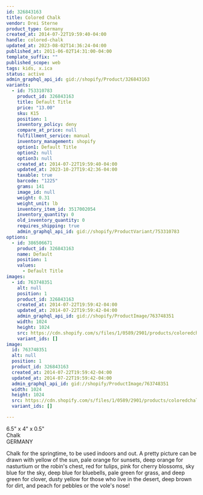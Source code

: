 ```yaml
---
id: 326843163
title: Colored Chalk
vendor: Drei Sterne
product_type: Germany
created_at: 2014-07-22T19:59:40-04:00
handle: colored-chalk
updated_at: 2023-08-02T14:36:24-04:00
published_at: 2011-06-02T14:31:00-04:00
template_suffix: ""
published_scope: web
tags: kids, x.ica
status: active
admin_graphql_api_id: gid://shopify/Product/326843163
variants:
  - id: 753310783
    product_id: 326843163
    title: Default Title
    price: "13.00"
    sku: K15
    position: 1
    inventory_policy: deny
    compare_at_price: null
    fulfillment_service: manual
    inventory_management: shopify
    option1: Default Title
    option2: null
    option3: null
    created_at: 2014-07-22T19:59:40-04:00
    updated_at: 2023-10-27T19:42:36-04:00
    taxable: true
    barcode: "1225"
    grams: 141
    image_id: null
    weight: 0.31
    weight_unit: lb
    inventory_item_id: 3517002054
    inventory_quantity: 0
    old_inventory_quantity: 0
    requires_shipping: true
    admin_graphql_api_id: gid://shopify/ProductVariant/753310783
options:
  - id: 386506671
    product_id: 326843163
    name: Default
    position: 1
    values:
      - Default Title
images:
  - id: 763748351
    alt: null
    position: 1
    product_id: 326843163
    created_at: 2014-07-22T19:59:42-04:00
    updated_at: 2014-07-22T19:59:42-04:00
    admin_graphql_api_id: gid://shopify/ProductImage/763748351
    width: 1024
    height: 1024
    src: https://cdn.shopify.com/s/files/1/0589/2901/products/coloredchalk_1.jpeg?v=1406073582
    variant_ids: []
image:
  id: 763748351
  alt: null
  position: 1
  product_id: 326843163
  created_at: 2014-07-22T19:59:42-04:00
  updated_at: 2014-07-22T19:59:42-04:00
  admin_graphql_api_id: gid://shopify/ProductImage/763748351
  width: 1024
  height: 1024
  src: https://cdn.shopify.com/s/files/1/0589/2901/products/coloredchalk_1.jpeg?v=1406073582
  variant_ids: []

---
```


6.5" x 4" x 0.5"  
Chalk  
GERMANY

Chalk for the springtime, to be used indoors and out. A pretty picture can be drawn with yellow of the sun, pale orange for sunsets, deep orange for nasturtium or the robin's chest, red for tulips, pink for cherry blossoms, sky blue for the sky, deep blue for bluebells, pale green for grass, and deep green for clover, dusty yellow for those who live in the desert, deep brown for dirt, and peach for pebbles or the vole's nose!